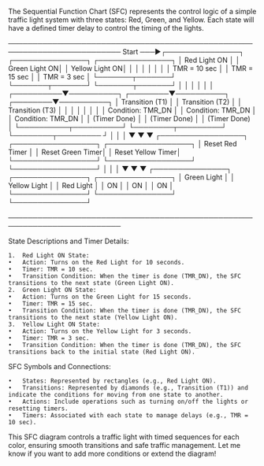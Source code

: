 The Sequential Function Chart (SFC) represents the control logic of a simple traffic light system with three states: Red, Green, and Yellow. Each state will have a defined timer delay to control the timing of the lights.

─────────────────────────────────────────────────────────────────────────
 Start ───▶┌───────────────┐          ┌───────────────┐          ┌───────────────┐
           │  Red Light ON │          │ Green Light ON│          │ Yellow Light ON│
           │               │          │               │          │               │
           │  TMR = 10 sec │          │  TMR = 15 sec │          │  TMR = 3 sec  │
           └───────┬───────┘          └───────┬───────┘          └───────┬───────┘
                   │                          │                          │
                   │                          │                          │
        ┌──────────▼──────────┐      ┌────────▼──────────┐      ┌────────▼──────────┐
        │  Transition (T1)    │      │  Transition (T2)  │      │  Transition (T3)  │
        │                     │      │                   │       │                   │
        │  Condition: TMR_DN  │      │ Condition: TMR_DN │       │ Condition: TMR_DN  │
        │  (Timer Done)       │      │ (Timer Done)      │       │ (Timer Done)       │
        └──────────┬──────────┘      └────────┬─────────┘       └────────┬───────── ┘
                   │                          │                          │
                   ▼                          ▼                          ▼
         ┌─────────────────┐        ┌─────────────────┐        ┌─────────────────┐
         │ Reset Red Timer │        │ Reset Green Timer│       │ Reset Yellow Timer│
         └─────────────────┘        └─────────────────┘        └─────────────────┘
                   │                          │                          │
                   ▼                          ▼                          ▼
           ┌───────────────┐          ┌───────────────┐          ┌───────────────┐
           │  Green Light  │          │ Yellow Light  │          │  Red Light   │
           │     ON        │          │     ON        │          │     ON        │
           └───────────────┘          └───────────────┘          └───────────────┘

─────────────────────────────────────────────────────────────────────────



State Descriptions and Timer Details:

	1.	Red Light ON State:
	•	Action: Turns on the Red Light for 10 seconds.
	•	Timer: TMR = 10 sec.
	•	Transition Condition: When the timer is done (TMR_DN), the SFC transitions to the next state (Green Light ON).
	2.	Green Light ON State:
	•	Action: Turns on the Green Light for 15 seconds.
	•	Timer: TMR = 15 sec.
	•	Transition Condition: When the timer is done (TMR_DN), the SFC transitions to the next state (Yellow Light ON).
	3.	Yellow Light ON State:
	•	Action: Turns on the Yellow Light for 3 seconds.
	•	Timer: TMR = 3 sec.
	•	Transition Condition: When the timer is done (TMR_DN), the SFC transitions back to the initial state (Red Light ON).

SFC Symbols and Connections:

	•	States: Represented by rectangles (e.g., Red Light ON).
	•	Transitions: Represented by diamonds (e.g., Transition (T1)) and indicate the conditions for moving from one state to another.
	•	Actions: Include operations such as turning on/off the lights or resetting timers.
	•	Timers: Associated with each state to manage delays (e.g., TMR = 10 sec).

This SFC diagram controls a traffic light with timed sequences for each color, ensuring smooth transitions and safe traffic management. Let me know if you want to add more conditions or extend the diagram!
